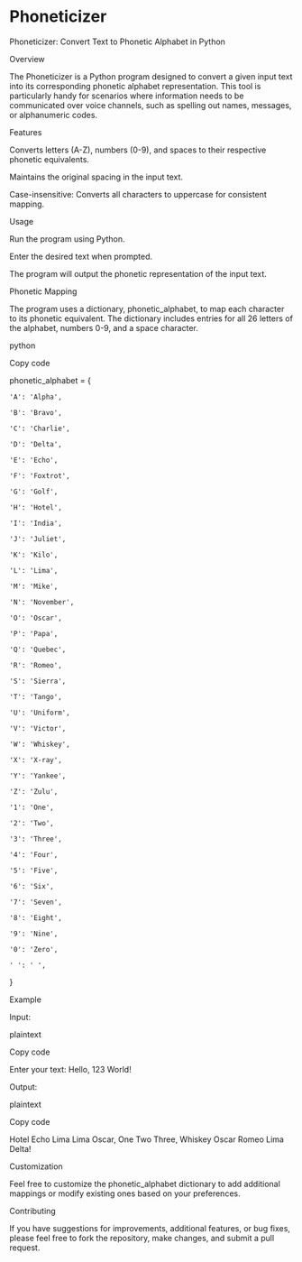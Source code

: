 # Phoneticizer

Phoneticizer: Convert Text to Phonetic Alphabet in Python



Overview



The Phoneticizer is a Python program designed to convert a given input text into its corresponding phonetic alphabet representation. This tool is particularly handy for scenarios where information needs to be communicated over voice channels, such as spelling out names, messages, or alphanumeric codes.



Features



Converts letters (A-Z), numbers (0-9), and spaces to their respective phonetic equivalents.

Maintains the original spacing in the input text.

Case-insensitive: Converts all characters to uppercase for consistent mapping.

Usage



Run the program using Python.

Enter the desired text when prompted.

The program will output the phonetic representation of the input text.

Phonetic Mapping



The program uses a dictionary, phonetic_alphabet, to map each character to its phonetic equivalent. The dictionary includes entries for all 26 letters of the alphabet, numbers 0-9, and a space character.



python

Copy code

phonetic_alphabet = {

    'A': 'Alpha',
    
    'B': 'Bravo',
    
    'C': 'Charlie',
    
    'D': 'Delta',
    
    'E': 'Echo',
    
    'F': 'Foxtrot',
    
    'G': 'Golf',
    
    'H': 'Hotel',
    
    'I': 'India',
    
    'J': 'Juliet',
    
    'K': 'Kilo',
    
    'L': 'Lima',
    
    'M': 'Mike',
    
    'N': 'November',
    
    'O': 'Oscar',
    
    'P': 'Papa',
    
    'Q': 'Quebec',
    
    'R': 'Romeo',
    
    'S': 'Sierra',
    
    'T': 'Tango',
    
    'U': 'Uniform',
    
    'V': 'Victor',
    
    'W': 'Whiskey',
    
    'X': 'X-ray',
    
    'Y': 'Yankee',
    
    'Z': 'Zulu',
    
    '1': 'One',
    
    '2': 'Two',
    
    '3': 'Three',
    
    '4': 'Four',
    
    '5': 'Five',
    
    '6': 'Six',
    
    '7': 'Seven',
    
    '8': 'Eight',
    
    '9': 'Nine',
    
    '0': 'Zero',
    
    ' ': ' ',
}


Example



Input:



plaintext

Copy code

Enter your text: Hello, 123 World!

Output:



plaintext

Copy code

Hotel Echo Lima Lima Oscar, One Two Three, Whiskey Oscar Romeo Lima Delta!

Customization



Feel free to customize the phonetic_alphabet dictionary to add additional mappings or modify existing ones based on your preferences.



Contributing



If you have suggestions for improvements, additional features, or bug fixes, please feel free to fork the repository, make changes, and submit a pull request.




